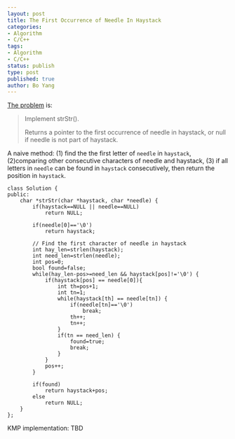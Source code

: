 ```yaml
---
layout: post
title: The First Occurrence of Needle In Haystack  
categories: 
- Algorithm
- C/C++ 
tags:
- Algorithm
- C/C++
status: publish
type: post
published: true
author: Bo Yang
---
```


[The problem](https://oj.leetcode.com/problems/implement-strstr/) is:

> Implement strStr().
> 
> Returns a pointer to the first occurrence of needle in haystack, or null if needle is not part of haystack.

A naive method: (1) find the the first letter of `needle` in `haystack`, (2)comparing other consecutive characters of needle and haystack, (3) if all letters in `needle` can be found in `haystack` consecutively, then return the position in `haystack`.

```
class Solution {
public:
    char *strStr(char *haystack, char *needle) {
		if(haystack==NULL || needle==NULL)
			return NULL;

		if(needle[0]=='\0')
			return haystack;

		// Find the first character of needle in haystack
		int hay_len=strlen(haystack);
		int need_len=strlen(needle);
		int pos=0;
		bool found=false;
		while(hay_len-pos>=need_len && haystack[pos]!='\0') {
			if(haystack[pos] == needle[0]){
				int th=pos+1;
				int tn=1;
				while(haystack[th] == needle[tn]) {
					if(needle[tn]=='\0')
						break;
					th++;
					tn++;
				}
				if(tn == need_len) {
					found=true;
					break;
				}
			}
			pos++;
		}

		if(found)
			return haystack+pos;
		else
			return NULL;
    }
};
```

KMP implementation: TBD
